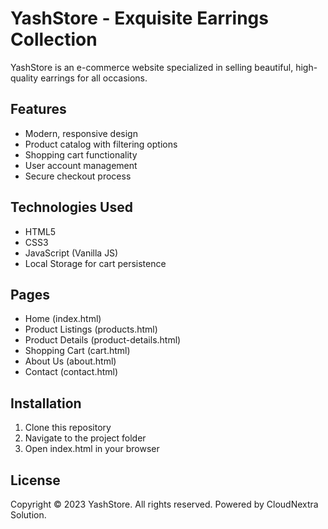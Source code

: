 # YashStore - Exquisite Earrings Collection

YashStore is an e-commerce website specialized in selling beautiful, high-quality earrings for all occasions.

## Features

- Modern, responsive design
- Product catalog with filtering options
- Shopping cart functionality
- User account management
- Secure checkout process

## Technologies Used

- HTML5
- CSS3
- JavaScript (Vanilla JS)
- Local Storage for cart persistence

## Pages

- Home (index.html)
- Product Listings (products.html)
- Product Details (product-details.html)
- Shopping Cart (cart.html)
- About Us (about.html)
- Contact (contact.html)

## Installation

1. Clone this repository
2. Navigate to the project folder
3. Open index.html in your browser

## License

Copyright © 2023 YashStore. All rights reserved. Powered by CloudNextra Solution.

